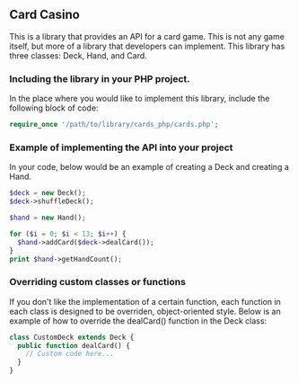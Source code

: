 ## Card Casino

This is a library that provides an API for a card game. This is not
any game itself, but more of a library that developers can implement.
This library has three classes: Deck, Hand, and Card.

### Including the library in your PHP project.

In the place where you would like to implement this library, include the
following block of code:

```php
require_once '/path/to/library/cards_php/cards.php';
```

### Example of implementing the API into your project

In your code, below would be an example of creating a Deck and creating a
Hand.

```php
$deck = new Deck();
$deck->shuffleDeck();

$hand = new Hand();

for ($i = 0; $i < 13; $i++) {
  $hand->addCard($deck->dealCard());
}
print $hand->getHandCount();
```

### Overriding custom classes or functions

If you don't like the implementation of a certain function,
each function in each class is designed to be overriden,
object-oriented style. Below is an example of how to override
the dealCard() function in the Deck class:

```php
class CustomDeck extends Deck {
  public function dealCard() {
  	// Custom code here...
  }
}
```
